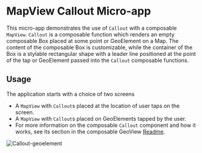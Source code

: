 # MapView Callout Micro-app

This micro-app demonstrates the use of `Callout` with a composable `MapView`. `Callout` is a composable function which renders an empty composable Box placed at some point or GeoElement on a Map. The content of the composable Box is customizable, while the container of the Box is a stylable rectangular shape with a leader line positioned at the point of the tap or GeoElement passed into the `Callout` composable functions.

## Usage

The application starts with a choice of two screens
* A `MapView` with `Callout`s placed at the location of user taps on the screen.
* A `MapView` with `Callout`s placed on GeoElements tapped by the user.
* For more information on the composable `Callout` component and how it works, see its section in the composable GeoView [Readme](../../toolkit/geoview-compose/README#display-a-callout).

![Callout-geoelement](https://github.com/user-attachments/assets/d6fd278a-c773-45f3-9ecd-a76852b71192)

